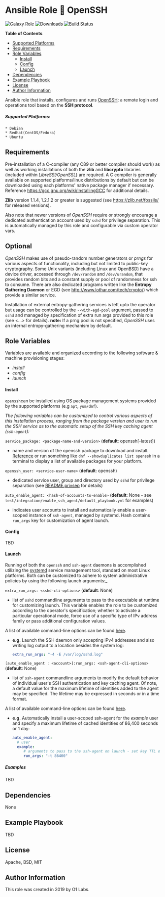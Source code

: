 Ansible Role :closed_lock_with_key: OpenSSH
=========
[![Galaxy Role](https://img.shields.io/ansible/role/41457.svg)](https://galaxy.ansible.com/0x0I/openssh)
[![Downloads](https://img.shields.io/ansible/role/d/41457.svg)](https://galaxy.ansible.com/0x0I/openssh)
[![Build Status](https://travis-ci.org/0x0I/ansible-role-openssh.svg?branch=master)](https://travis-ci.org/0x0I/ansible-role-openssh)

<!-- START doctoc generated TOC please keep comment here to allow auto update -->
<!-- DON'T EDIT THIS SECTION, INSTEAD RE-RUN doctoc TO UPDATE -->
**Table of Contents**
  - [Supported Platforms](#supported-platforms)
  - [Requirements](#requirements)
  - [Role Variables](#role-variables)
      - [Install](#install)
      - [Config](#config)
      - [Launch](#launch)
  - [Dependencies](#dependencies)
  - [Example Playbook](#example-playbook)
  - [License](#license)
  - [Author Information](#author-information)
<!-- END doctoc generated TOC please keep comment here to allow auto update -->

Ansible role that installs, configures and runs [OpenSSH](https://www.openssh.com/): a remote login and operations tool based on the **SSH protocol**.

##### Supported Platforms:
```
* Debian
* Redhat(CentOS/Fedora)
* Ubuntu
```

Requirements
------------

Pre-installation of a C-compiler (any C89 or better compiler should work) as well as working installations of both the **zlib** and **libcrypto** libraries (included within *LibreSSl/OpenSSL*) are required. A C compiler is generally available on supported platforms/linux distributions by default but can be downloaded using each platforms' native package manager if necessary. Reference https://gcc.gnu.org/wiki/InstallingGCC for additional details.

**Zlib** version 1.1.4, 1.2.1.2 or greater is suggested (see https://zlib.net/fossils/ for released versions).

Also note that newer versions of *OpenSSH* require or strongly encourage a dedicated authentication account used by `sshd` for privilege separation. This is automatically managed by this role and configurable via custom operator vars.

Optional
--------

*OpenSSH* makes use of pseudo-random number generators or *prngs* for various aspects of functionality, including but not limited to public-key cryptography. Some Unix variants (including Linux and OpenBSD) have a device driver, accessed through `/dev/random` and `/dev/urandom`, that provides random bits and a constant supply or pool of randomness for ssh to consume. There are also dedicated programs written like the **Entropy Gathering Daemon** or EGD (see http://www.lothar.com/tech/crypto/) which provide a similar service.

Installation of external entropy-gathering services is left upto the operator but usage can be controlled by the `--with-egd-pool` argument, passed to `sshd` and managed by specification of extra run args provided to this role (see <...> for details). **note:** If a prng pool is not specified, *OpenSSH* uses an internal entropy-gathering mechanism by default.

Role Variables
--------------
Variables are available and organized according to the following software & machine provisioning stages:
* _install_
* _config_
* _launch_

#### Install

`openssh`can be installed using OS package management systems provided by the supported platforms (e.g `apt`, `yum/dnf`).

_The following variables can be customized to control various aspects of this installation process, ranging from the package version and user to run the SSH service as to the automatic setup of the SSH key caching agent (`ssh-agent`):_

`service_package: <package-name-and-version>` (**default**: openssh[-latest])
- name and version of the openssh package to download and install. [Reference](http://fr2.rpmfind.net/linux/rpm2html/search.php?query=openssh) or run something like `dnf --showduplicates list openssh` in a terminal to display a list of available packages for your platform.

`openssh_user: <service-user-name>` (**default**: openssh)
- dedicated service user, group and directory used by `sshd` for privilege separation (see [README.privsep](https://github.com/openssh/openssh-portable/blob/master/README.privsep) for details)

`auto_enable_agent: <hash-of-accounts-to-enable>` (**default**: None - see `test/integration/enable_ssh_agent/default_playbook.yml` for examples)
- indicates user accounts to install and automatically enable a user-scoped instance of `ssh-agent`, managed by systemd. Hash contains `run_args` key for customization of agent launch.

#### Config

TBD

#### Launch

Running of both the `openssh` and `ssh-agent` daemons is accomplished utilizing the [systemd](https://www.freedesktop.org/wiki/Software/systemd/) service management tool, standard on most Linux platforms. Both can be customized to adhere to system administrative policies by using the following launch arguments:_

`extra_run_args: <sshd-cli-options>` (**default**: None)
- list of `sshd` commandline arguments to pass to the executable at runtime for customizing launch. This variable enables the role to be customized according to the operator's specification; whether to activate a particular operational mode, force use of a specific type of IPv address family or pass additional configuration values.

A list of available command-line options can be found [here](https://www.freebsd.org/cgi/man.cgi?sshd(8)).

- **e.g.** Launch the SSH daemon only accepting IPv4 addresses and also writing log output to a location besides the system log:
  ```yaml
  extra_run_args: "-4 -E /var/log/sshd.log"
  ```

`[auto_enable_agent : <account>]:run_args: <ssh-agent-cli-options>` (**default**: None)
- list of `ssh-agent` commandline arguments to modify the default behavior of individual user's SSH authentication and key caching agent. Of note, a default value for the maximum lifetime of identities added to the agent may be specified. The lifetime may be expressed in seconds or in a time format.

A list of available command-line options can be found [here](https://linux.die.net/man/1/ssh-agent).

- **e.g.** Automatically install a user-scoped ssh-agent for the *example* user and specify a maximum lifetime of cached identities of 86,400 seconds or 1 day:
  ```yaml
  auto_enable_agent:
    # user
    example:
       # arguments to pass to the ssh-agent on launch - set key TTL of 1 day
       run_args: "-t 86400"
  ```

##### Examples

TBD

Dependencies
------------

None

Example Playbook
----------------

TBD

License
-------

Apache, BSD, MIT

Author Information
------------------

This role was created in 2019 by O1 Labs.
